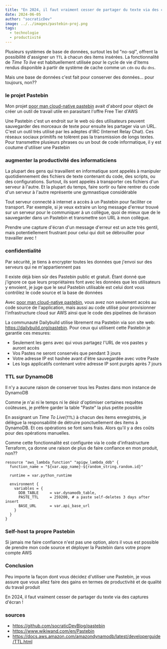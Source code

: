 ```yaml
---
title: "En 2024, il faut vraiment cesser de partager du texte via des captures d'écran!"
date: 2024-06-05
author: "socraticDev"
image: ../../images/pastebin-proj.png
tags:
  - technologie
  - productivité
---
```


Plusieurs systèmes de base de données, surtout les bd "no-sql", offrent la
possibilité d'assigner un `TTL` à chacun des items insérées. La fonctionnalité
de _Time To live_ est habituellement utilisée pour le cycle de vie d'items
rendus disponible à partir de système de cache comme un `cdn` ou du `dns`.

Mais une base de données c'est fait pour conserver des données... pour
toujours, non??

### le projet Pastebin

Mon projet [poor man cloud-native
pastebin](https://github.com/socraticDevBlog/pastebin)
avait d'abord pour object de créer un outil de travail utile en parasitant
l'offre Free Tier d'AWS

Une Pastebin c'est un endroit sur le web où des utilisateurs peuvent
sauvegarder des morceaux de texte pour ensuite les partager via un URL. C'est un
outil très utilisé par les adeptes d'IRC (Internet Relay Chat). Ces réseaux
sociaux primitifs ne tolèrent pas la transmission de longs textes. Pour
transmettre plusieurs phrases ou un bout de code informatique, il y est coutume
d'utiliser une Pastebin

### augmenter la productivité des informaticiens

La plupart des gens qui travaillent en informatique sont appelés à manipuler
quotidiennement des fichiers de texte contenant du code, des scripts, ou des
configurations. Surtout, ils sont appelés à transporter ces fichiers d'un
serveur à l'autre. Et la plupart du temps, faire sortir ou faire rentrer du
code d'un serveur à l'autre représente une gymnastique considérable

Tout serveur connecté à internet a accès à un Pastebin pour faciliter ce
transport. Par exemple, si je veux extraire un long message d'erreur trouvé sur
un serveur pour le communiquer à un collègue, quoi de mieux que de le
sauvegarder dans un Pastebin et transmettre son URL à mon collègue.

Prendre une capture d'écran d'un message d'erreur est un acte très gentil, mais
potentiellement frustrant pour celui qui doit se débrouiller pour travailler
avec !

### confidentialité

Par sécurité, je tiens à encrypter toutes les données que j'envoi sur des
serveurs qui ne m'appartiennent pas

Il existe déjà bien sûr des Pastebin public et gratuit. Étant donné que
j'ignore ce que leurs propriétaires font avec les données que les utilisateurs
y envoient, je juge que le seul Pastebin utilisable est celui dont vous
contrôlez le code source et la base de données

Avec [poor man cloud-native
pastebin](https://github.com/socraticDevBlog/pastebin),
vous avez non seulement accès au code source de l'application, mais aussi au
code utilisé pour provisionner l'infrastructure cloud sur AWS ainsi que le code
des pipelines de livraison

La communauté Dailybuild utilise librement ma Pastebin via son site web:
https://dailybuild.org/pastebin. Pour ceux qui utilisent cette Pastebin je
garantie ces mesures:

- Seulement les gens avec qui vous partagez l'URL de vos pastes y auront accès
- Vos Pastes ne seront conservés que pendant 3 jours
- Votre adresse IP est hashée avant d'être sauvegardée avec votre Paste
- Les logs applicatifs contenant votre adresse IP sont purgés après 7 jours

### TTL sur DynamoDB

Il n'y a aucune raison de conserver tous les Pastes dans mon instance de
DynamoDB

Comme je n'ai ni le temps ni le désir d'optimiser certaines requêtes coûteuses,
je préfère garder la table "Paste" la plus petite possible

En assignant un _Time To Live_(`TTL`) à chacun des items enregistrés, je
délègue la responsabilité de détruire ponctuellement des items à DynamoDB. Et
ces opérations se font sans frais. Alors qu'il y a des coûts pour des
opérations manuelles.

Comme cette fonctionnalité est configurée via le code d'infrastructure
Terraform, ça donne une raison de plus de faire confiance en mon produit, non??

```
resource "aws_lambda_function" "apigw_lambda_ddb" {
  function_name = "${var.app_name}-${random_string.random.id}"

  runtime = var.python_runtime

  environment {
    variables = {
      DDB_TABLE     = var.dynamodb_table,
      PASTE_TTL     = 259200, # a paste self-deletes 3 days after insert
      BASE_URL      = var.api_base_url
    }
  }
}
```

### Self-host ta propre Pastebin

Si jamais me faire confiance n'est pas une option, alors il vous est possible
de prendre mon code source et déployer la Pastebin dans votre propre compte AWS

### Conclusion

Peu importe la façon dont vous décidez d'utiliser une Pastebin, je vous assure
que vous allez faire des gains en termes de productivité et de qualité du
travail produit

En 2024, il faut vraiment cesser de partager du texte via des captures d'écran
!

### sources

- https://github.com/socraticDevBlog/pastebin
- https://www.wikiwand.com/en/Pastebin
- https://docs.aws.amazon.com/amazondynamodb/latest/developerguide/TTL.html
